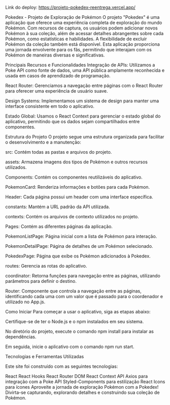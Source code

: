 Link do deploy: https://projeto-pokedex-reentrega.vercel.app/

Pokedex - Projeto de Exploração de Pokémon
O projeto "Pokedex" é uma aplicação que oferece uma experiência completa de exploração do mundo Pokémon. Com recursos de captura, os usuários podem adicionar novos Pokémon à sua coleção, além de acessar detalhes abrangentes sobre cada Pokémon, como estatísticas e habilidades. A flexibilidade de excluir Pokémon da coleção também está disponível. Esta aplicação proporciona uma jornada envolvente para os fãs, permitindo que interajam com os Pokémon de maneiras diversas e significativas.

Principais Recursos e Funcionalidades
Integração de APIs: Utilizamos a Poke API como fonte de dados, uma API pública amplamente reconhecida e usada em casos de aprendizado de programação.

React Router: Gerenciamos a navegação entre páginas com o React Router para oferecer uma experiência de usuário suave.

Design Systems: Implementamos um sistema de design para manter uma interface consistente em todo o aplicativo.

Estado Global: Usamos o React Context para gerenciar o estado global do aplicativo, permitindo que os dados sejam compartilhados entre componentes.

Estrutura do Projeto
O projeto segue uma estrutura organizada para facilitar o desenvolvimento e a manutenção:

src: Contém todas as pastas e arquivos do projeto.

assets: Armazena imagens dos tipos de Pokémon e outros recursos utilizados.

Components: Contém os componentes reutilizáveis do aplicativo.

PokemonCard: Renderiza informações e botões para cada Pokémon.

Header: Cada página possui um header com uma interface específica.

constants: Mantém a URL padrão da API utilizada.

contexts: Contém os arquivos de contexto utilizados no projeto.

Pages: Contém as diferentes páginas da aplicação.

PokemonListPage: Página inicial com a lista de Pokémon para interação.

PokemonDetailPage: Página de detalhes de um Pokémon selecionado.

PokedexPage: Página que exibe os Pokémon adicionados à Pokedex.

routes: Gerencia as rotas do aplicativo.

coordinator: Retorna funções para navegação entre as páginas, utilizando parâmetros para definir o destino.

Router: Componente que controla a navegação entre as páginas, identificando cada uma com um valor que é passado para o coordenador e utilizado no App.js.

Como Iniciar
Para começar a usar o aplicativo, siga as etapas abaixo:

Certifique-se de ter o Node.js e o npm instalados em seu sistema.

No diretório do projeto, execute o comando npm install para instalar as dependências.

Em seguida, inicie o aplicativo com o comando npm run start.

Tecnologias e Ferramentas Utilizadas

Este site foi construído com as seguintes tecnologias:

React
React Hooks
React Router DOM
React Context API
Axios para integração com a Poke API
Styled-Components para estilização
React Icons para ícones
Aproveite a jornada de exploração Pokémon com a Pokedex! Divirta-se capturando, explorando detalhes e construindo sua coleção de Pokémon.
